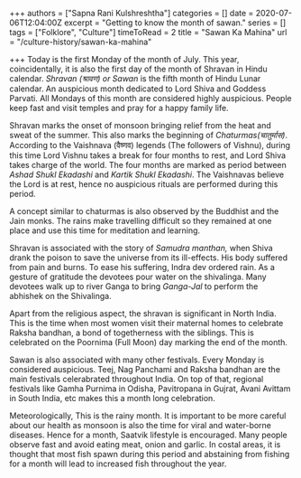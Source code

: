 +++
authors = ["Sapna Rani Kulshreshtha"]
categories = []
date = 2020-07-06T12:04:00Z
excerpt = "Getting to know the month of sawan."
series = []
tags = ["Folklore", "Culture"]
timeToRead = 2
title = "Sawan Ka Mahina"
url = "/culture-history/sawan-ka-mahina"

+++
Today is the first Monday of the month of July. This year, coincidentally, it is also the first day of the month of Shravan in Hindu calendar. _Shravan (श्रावण) or Sawan_ is the fifth month of Hindu Lunar calendar. An auspicious month dedicated to Lord Shiva and Goddess Parvati. All Mondays of this month are considered highly auspicious. People keep fast and visit temples and pray for a happy family life.

Shravan marks the onset of monsoon bringing relief from the heat and sweat of the summer. This also marks the beginning of _Chaturmas(चातुर्मास)_.  According to the Vaishnava (वैष्णव) legends (The followers of Vishnu), during this time Lord Vishnu takes a break for four months to rest, and Lord Shiva takes charge of the world. The four months are marked as period between _Ashad Shukl Ekadashi_ and _Kartik Shukl Ekadashi_. The Vaishnavas believe the Lord is at rest, hence no auspicious rituals are performed during this period.

A concept similar to chaturmas is also observed by the Buddhist and the Jain monks. The rains make travelling difficult so they remained at one place and use this time for meditation and learning. 

Shravan is associated with the story of _Samudra manthan,_ when Shiva drank the poison to save the universe from its ill-effects. His body suffered from pain and burns. To ease his suffering, Indra dev ordered rain. As a gesture of gratitude the devotees pour water on the shivalinga. Many devotees walk up to river Ganga to bring _Ganga-Jal_ to perform the abhishek on the Shivalinga.

Apart from the religious aspect, the shravan is significant in North India. This is the time when most women visit their maternal homes to celebrate Raksha bandhan, a bond of togetherness with the siblings. This is celebrated on the Poornima (Full Moon) day marking the end of the month.

Sawan is also associated with many other festivals. Every Monday is considered auspicious. Teej, Nag Panchami and Raksha bandhan are the main festivals celerabrated throughout India. On top of that, regional festivals like Gamha Purnima in Odisha, Pavitropana in Gujrat, Avani Avittam in South India, etc makes this a month long celebration.

Meteorologically, This is the rainy month. It is important to be more careful about our health as monsoon is also the time for viral and water-borne diseases. Hence for a month, Saatvik lifestyle is encouraged. Many people observe fast and avoid eating meat, onion and garlic. In costal areas, it is thought that most fish spawn during this period and abstaining from fishing for a month will lead to increased fish throughout the year. 